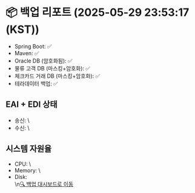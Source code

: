 # 📦 백업 리포트 (2025-05-29 23:53:17 (KST))
- Spring Boot: ✅
- Maven: ✅
- Oracle DB (암호화됨): ✅
- 물류 고객 DB (마스킹+암호화): ✅
- 체크카드 거래 DB (마스킹+암호화): ✅
- 테라데이터 백업: ✅
## EAI + EDI 상태
- 송신: \
- 수신: \
## 시스템 자원율
- CPU: \
- Memory: \
- Disk: \
\n[🔍 백업 대시보드로 이동](../index.html)
